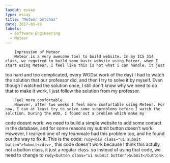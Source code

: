 ```yaml
---
layout: essay
type: essay
title: "Meteor Gotchas"
date: 2017-03-09
labels:
  - Software Engineering
  - Meteor
---
```


        Impression of Meteor
        Meteor is a very awesome tool to build website. In my ICS 314 class, we required to build some basic website using Meteor. when I start using Meteor, I feel like this is not what i can handle. it just
too hard and too complicated, every WODs( work of the day) I had to watch the solution that our professor did, and then I try to solve it by myself. Even though I watched the solution once, I still don't
know why we need to do that to make it work, I just follow the solution from my professor.

        Feel more comfortable
        However, after two weeks I feel more comfortable using Meteor. For now, I can at least try to solve some subproblems before I watch the solution. During the WOD, I found out a problem which make my
code doesnt work. we need to build a simple website to add some contact in the database, and for some reasons my submit button doesn't work. However, I realized one of my teammate had this problem too, and
he found out the way to fix it. This is the code:  ```ruby<div class="ui submit button">Submit</div>``` , this code doesn't work because I think this actully not a button class, it just a regular class. so
instead of using that code, we need to change to ```rudy<button class="ui submit button">Submit</button>```.

